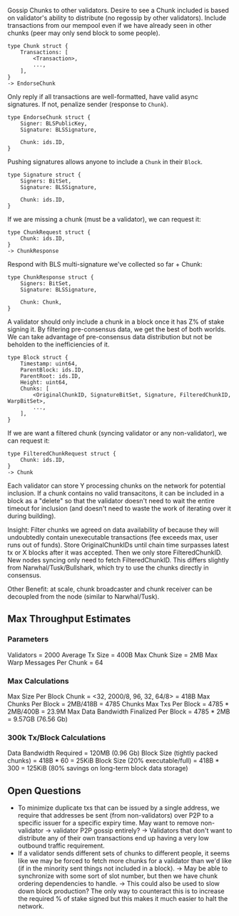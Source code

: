 Gossip Chunks to other validators. Desire to see a Chunk included
is based on validator's ability to distribute (no regossip by other
validators). Include transactions from our mempool even if we have already seen in other
chunks (peer may only send block to some people).
```
type Chunk struct {
    Transactions: [
        <Transaction>,
        ...,
    ],
}
-> EndorseChunk
```

Only reply if all transactions are well-formatted, have valid async signatures. If not,
penalize sender (response to `Chunk`).
```
type EndorseChunk struct {
    Signer: BLSPublicKey,
    Signature: BLSSignature,

    Chunk: ids.ID,
}
```

Pushing signatures allows anyone to include a `Chunk` in their `Block`.
```
type Signature struct {
    Signers: BitSet,
    Signature: BLSSignature,

    Chunk: ids.ID,
}
```

If we are missing a chunk (must be a validator), we can request it:
```
type ChunkRequest struct {
    Chunk: ids.ID,
}
-> ChunkResponse
```

Respond with BLS multi-signature we've collected so far + Chunk:
```
type ChunkResponse struct {
    Signers: BitSet,
    Signature: BLSSignature,

    Chunk: Chunk,
}
```

A validator should only include a chunk in a block once it has Z% of stake signing it.
By filtering pre-consensus data, we get the best of both worlds. We can take advantage
of pre-consensus data distribution but not be beholden to the inefficiencies of it.
```
type Block struct {
    Timestamp: uint64,
    ParentBlock: ids.ID,
    ParentRoot: ids.ID,
    Height: uint64,
    Chunks: [
        <OriginalChunkID, SignatureBitSet, Signature, FilteredChunkID, WarpBitSet>,
        ...,
    ],
}
```

If we are want a filtered chunk (syncing validator or any non-validator), we can request it:
```
type FilteredChunkRequest struct {
    Chunk: ids.ID,
}
-> Chunk
```

Each validator can store Y processing chunks on the network for potential inclusion. If a chunk contains no valid transacitons,
it can be included in a block as a "delete" so that the validator doesn't need to wait the entire timeout for inclusion (and doesn't need
to waste the work of iterating over it during building).

Insight: Filter chunks we agreed on data availability of because they will undoubtedly contain unexecutable transactions (fee exceeds max, user
runs out of funds). Store OriginalChunkIDs until chain time surpasses latest tx or X blocks after it was accepted. Then we only store FilteredChunkID.
New nodes syncing only need to fetch FilteredChunkID. This differs slightly from Narwhal/Tusk/Bullshark, which try to use the chunks directly in consensus.

Other Benefit: at scale, chunk broadcaster and chunk receiver can be decoupled from the node (similar to Narwhal/Tusk).

## Max Throughput Estimates
### Parameters
Validators = 2000
Average Tx Size = 400B
Max Chunk Size = 2MB
Max Warp Messages Per Chunk = 64

### Max Calculations
Max Size Per Block Chunk = <32, 2000/8, 96, 32, 64/8> = 418B
Max Chunks Per Block = 2MB/418B = 4785 Chunks
Max Txs Per Block = 4785 * 2MB/400B = 23.9M
Max Data Bandwidth Finalized Per Block = 4785 * 2MB = 9.57GB (76.56 Gb)

### 300k Tx/Block Calculations
Data Bandwidth Required = 120MB (0.96 Gb)
Block Size (tightly packed chunks) = 418B * 60 = 25KiB
Block Size (20% executable/full) = 418B * 300 = 125KiB (80% savings on long-term block data storage)

## Open Questions
* To minimize duplicate txs that can be issued by a single address, we require that addresses be sent (from non-validators) over P2P
to a specific issuer for a specific expiry time. May want to remove non-validator -> validator P2P gossip entirely?
-> Validators that don't want to distribute any of their own transactions end up having a very low outbound traffic requirement.
* If a validator sends different sets of chunks to different people, it seems like we may be forced to fetch more chunks
for a validator than we'd like (if in the minority sent things not included in a block).
-> May be able to synchronize with some sort of slot number, but then we have chunk ordering dependencies to handle.
-> This could also be used to slow down block production? The only way to counteract this is to increase the required
% of stake signed but this makes it much easier to halt the network.
